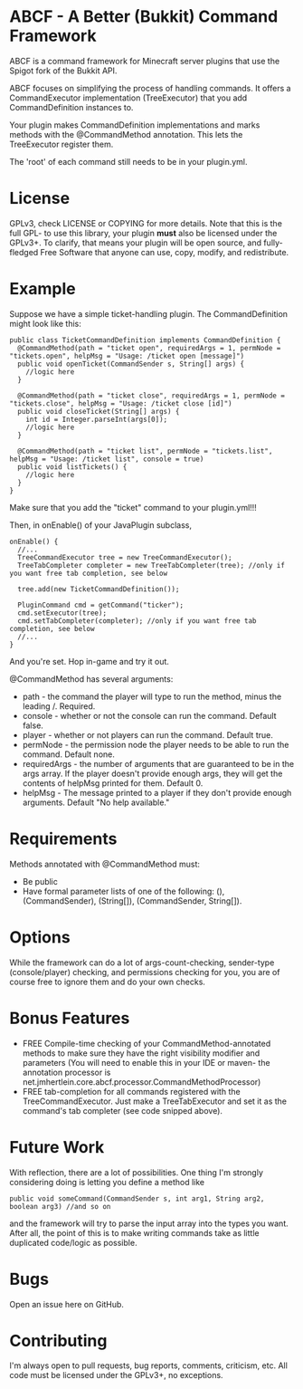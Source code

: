 # ABCF - A Better (Bukkit) Command Framework

ABCF is a command framework for Minecraft server plugins that use the Spigot fork of the Bukkit API.

ABCF focuses on simplifying the process of handling commands. It offers a CommandExecutor implementation (TreeExecutor) that you add CommandDefinition instances to.

Your plugin makes CommandDefinition implementations and marks methods with the @CommandMethod annotation. This lets the TreeExecutor register them.

The 'root' of each command still needs to be in your plugin.yml.

# License

GPLv3, check LICENSE or COPYING for more details. Note that this is the full GPL- to use this library, your plugin **must** also be licensed under the GPLv3+. To clarify, that means your plugin will be open source, and fully-fledged Free Software that anyone can use, copy, modify, and redistribute.

# Example

Suppose we have a simple ticket-handling plugin. The CommandDefinition might look like this:

    public class TicketCommandDefinition implements CommandDefinition {
      @CommandMethod(path = "ticket open", requiredArgs = 1, permNode = "tickets.open", helpMsg = "Usage: /ticket open [message]")
      public void openTicket(CommandSender s, String[] args) {
        //logic here
      }
    
      @CommandMethod(path = "ticket close", requiredArgs = 1, permNode = "tickets.close", helpMsg = "Usage: /ticket close [id]")
      public void closeTicket(String[] args) {
        int id = Integer.parseInt(args[0]);
        //logic here
      }
    
      @CommandMethod(path = "ticket list", permNode = "tickets.list", helpMsg = "Usage: /ticket list", console = true)
      public void listTickets() {
        //logic here
      }
    }

Make sure that you add the "ticket" command to your plugin.yml!!!

Then, in onEnable() of your JavaPlugin subclass,

    onEnable() {
      //...
      TreeCommandExecutor tree = new TreeCommandExecutor();
      TreeTabCompleter completer = new TreeTabCompleter(tree); //only if you want free tab completion, see below
    
      tree.add(new TicketCommandDefinition());
    
      PluginCommand cmd = getCommand("ticker");
      cmd.setExecutor(tree);
      cmd.setTabCompleter(completer); //only if you want free tab completion, see below
      //...
    }

And you're set. Hop in-game and try it out.

@CommandMethod has several arguments: 

* path - the command the player will type to run the method, minus the leading /. Required.
* console - whether or not the console can run the command. Default false.
* player - whether or not players can run the command. Default true.
* permNode - the permission node the player needs to be able to run the command. Default none.
* requiredArgs - the number of arguments that are guaranteed to be in the args array. If the player doesn't provide enough args, they will get the contents of helpMsg printed for them. Default 0.
* helpMsg - The message printed to a player if they don't provide enough arguments. Default "No help available."

# Requirements

Methods annotated with @CommandMethod must:

* Be public
* Have formal parameter lists of one of the following: (), (CommandSender), (String[]), (CommandSender, String[]). 

# Options

While the framework can do a lot of args-count-checking, sender-type (console/player) checking, and permissions checking for you, you are of course free to ignore them and do your own checks.

# Bonus Features

* FREE Compile-time checking of your CommandMethod-annotated methods to make sure they have the right visibility modifier and parameters (You will need to enable this in your IDE or maven- the annotation processor is net.jmhertlein.core.abcf.processor.CommandMethodProcessor)
* FREE tab-completion for all commands registered with the TreeCommandExecutor. Just make a TreeTabExecutor and set it as the command's tab completer (see code snipped above).

# Future Work

With reflection, there are a lot of possibilities. One thing I'm strongly considering doing is letting you define a method like

    public void someCommand(CommandSender s, int arg1, String arg2, boolean arg3) //and so on

and the framework will try to parse the input array into the types you want. After all, the point of this is to make writing commands take as little duplicated code/logic as possible.

# Bugs

Open an issue here on GitHub.

# Contributing

I'm always open to pull requests, bug reports, comments, criticism, etc. All code must be licensed under the GPLv3+, no exceptions.
